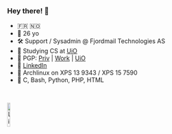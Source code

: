 ### Hey there! 👋

- 🇫🇷 🇳🇴
- 👨 26 yo
- 🛠️ Support / Sysadmin @ Fjordmail Technologies AS
- 📕 Studying CS at [UiO](https://www.uio.no/studier/program/informatikk-programmering/)
- 🔑 PGP: [Priv](https://www.karlsen.fr/karlsen.asc) | [Work](https://www.karlsen.fr/fjordmail.asc) | [UiO](https://www.karlsen.fr/uio.asc)
- 🔗 [LinkedIn](https://linkedin.com/in/sebastka)
- 🐧 Archlinux on XPS 13 9343 / XPS 15 7590
- 🦜 C, Bash, Python, PHP, HTML

<br>

<a href="https://www.credly.com/earner/earned/badge/b68e5421-d508-426c-bed0-a5714b1a45c7"><img title="Linux Foundation Certified System Administrator (LFCS)" alt="Linux Foundation Certified System Administrator (LFCS)" width="12%" src="https://user-images.githubusercontent.com/35309144/123517842-90a9ea00-d6a3-11eb-908a-89fc82703731.png"/></a>

<!--
**sebastka/sebastka** is a ✨ _special_ ✨ repository because its `README.md` (this file) appears on your GitHub profile.

Here are some ideas to get you started:

- 🔭 I’m currently working on ...
- 🌱 I’m currently learning ...
- 👯 I’m looking to collaborate on ...
- 🤔 I’m looking for help with ...
- 💬 Ask me about ...
- 📫 How to reach me: ...
- 😄 Pronouns: ...
- ⚡ Fun fact: ...
-->
